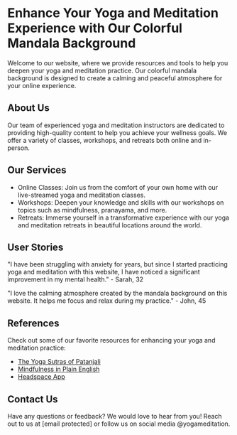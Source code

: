 <!--font:Open Sans-->

# Enhance Your Yoga and Meditation Experience with Our Colorful Mandala Background

Welcome to our website, where we provide resources and tools to help you deepen your yoga and meditation practice. Our colorful mandala background is designed to create a calming and peaceful atmosphere for your online experience. 

## About Us

Our team of experienced yoga and meditation instructors are dedicated to providing high-quality content to help you achieve your wellness goals. We offer a variety of classes, workshops, and retreats both online and in-person.

## Our Services

- Online Classes: Join us from the comfort of your own home with our live-streamed yoga and meditation classes.
- Workshops: Deepen your knowledge and skills with our workshops on topics such as mindfulness, pranayama, and more.
- Retreats: Immerse yourself in a transformative experience with our yoga and meditation retreats in beautiful locations around the world.

## User Stories

"I have been struggling with anxiety for years, but since I started practicing yoga and meditation with this website, I have noticed a significant improvement in my mental health." - Sarah, 32

"I love the calming atmosphere created by the mandala background on this website. It helps me focus and relax during my practice." - John, 45

## References

Check out some of our favorite resources for enhancing your yoga and meditation practice:

- [The Yoga Sutras of Patanjali](#)
- [Mindfulness in Plain English](#)
- [Headspace App](#)

## Contact Us

Have any questions or feedback? We would love to hear from you! Reach out to us at [email protected] or follow us on social media @yogameditation.

<!--

Write me content for website with wallpaper which alt text is:

"A colorful mandala pattern for a yoga or meditation website"

The name/title of the page should not be 1:1 copy of the alt text but rather a real content of the website which is using this wallpaper.

- Use markdown format 
- Start with heading
- Heading should be short and concise
- The content should look like a real website 
- The website should not be about the wallpaper, wallpaper is just a related background
- Heading should be contain work "wallpaper" or "background"
- Include real sections like references, contact, user stories, etc. use things relevant to the page purpose.
- Feel free to use structure like headings, bullets, numbering, blockquotes, paragraphs, horizontal lines, etc.
- You can use formatting like bold or _italic_
- You can include UTF-8 emojis
- Links should be only #hash anchors (and you can refer to the document itself)
- Do not include images


---


# Enhance Your Yoga and Meditation Experience with Our Colorful Mandala Background

Welcome to our website, where we provide resources and tools to help you deepen your yoga and meditation practice. Our colorful mandala background is designed to create a calming and peaceful atmosphere for your online experience. 

## About Us

Our team of experienced yoga and meditation instructors are dedicated to providing high-quality content to help you achieve your wellness goals. We offer a variety of classes, workshops, and retreats both online and in-person.

## Our Services

- Online Classes: Join us from the comfort of your own home with our live-streamed yoga and meditation classes.
- Workshops: Deepen your knowledge and skills with our workshops on topics such as mindfulness, pranayama, and more.
- Retreats: Immerse yourself in a transformative experience with our yoga and meditation retreats in beautiful locations around the world.

## User Stories

"I have been struggling with anxiety for years, but since I started practicing yoga and meditation with this website, I have noticed a significant improvement in my mental health." - Sarah, 32

"I love the calming atmosphere created by the mandala background on this website. It helps me focus and relax during my practice." - John, 45

## References

Check out some of our favorite resources for enhancing your yoga and meditation practice:

- [The Yoga Sutras of Patanjali](#)
- [Mindfulness in Plain English](#)
- [Headspace App](#)

## Contact Us

Have any questions or feedback? We would love to hear from you! Reach out to us at [email protected] or follow us on social media @yogameditation.

-->
